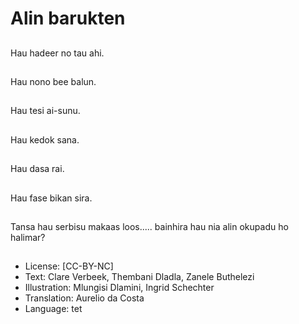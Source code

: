 # Alin barukten

##
Hau hadeer no tau ahi.

##
Hau nono bee balun.

##
Hau tesi ai-sunu.

##
Hau kedok sana.

##
Hau dasa rai.

##
Hau fase bikan sira.

##
Tansa hau serbisu makaas loos..... bainhira hau nia alin okupadu ho halimar?

##
* License: [CC-BY-NC]
* Text: Clare Verbeek, Thembani Dladla, Zanele Buthelezi
* Illustration: Mlungisi Dlamini, Ingrid Schechter
* Translation: Aurelio da Costa
* Language: tet
